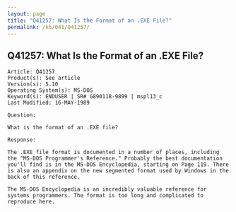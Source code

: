 ```yaml
---
layout: page
title: "Q41257: What Is the Format of an .EXE File?"
permalink: /kb/041/Q41257/
---
```


## Q41257: What Is the Format of an .EXE File?

	Article: Q41257
	Product(s): See article
	Version(s): 5.10
	Operating System(s): MS-DOS
	Keyword(s): ENDUSER | SR# G890118-9899 | mspl13_c
	Last Modified: 16-MAY-1989
	
	Question:
	
	What is the format of an .EXE file?
	
	Response:
	
	The .EXE file format is documented in a number of places, including
	the "MS-DOS Programmer's Reference." Probably the best documentation
	you'll find is in the MS-DOS Encyclopedia, starting on Page 119. There
	is also an appendix on the new segmented format used by Windows in the
	back of this reference.
	
	The MS-DOS Encyclopedia is an incredibly valuable reference for
	systems programmers. The format is too long and complicated to
	reproduce here.
